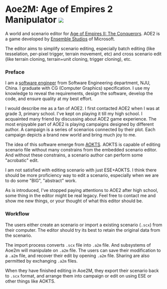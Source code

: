 # Aoe2M: Age of Empires 2 Manipulator <img src="https://img.shields.io/badge/Aoe2M-1.0-green.svg"></img>
A world and scenario editor for [Age of Empires II: The Conquerors](https://en.wikipedia.org/wiki/Age_of_Empires_II:_The_Conquerors). AOE2 is a game developed by [Ensemble Studios](https://en.wikipedia.org/wiki/Ensemble_Studios) of Microsoft.

The editor aims to simplify scenario editing, especially batch editing (like tesselation, per-pixel trigger, terrain movement, etc) and cross scenario edit (like terrain cloning, terrain+unit cloning, trigger cloning), etc.


### Preface
I am a [software engineer](https://en.wikipedia.org/wiki/Software_engineer) from Software Engineering department, NJU, China. I graduate with CG (Computer Graphics) specification. I use my knowledge to reveal the requirements, design the software, develop the code, and ensure quality at my best effort.

I would describe me as a fan of AOE2. I first contacted AOE2 when I was at grade 3, primary school. I've kept on playing it till my high school. I acquainted many friend by discussing about AOE2 game experience. The most enjoyable part of AOE2 is playing campaigns designed by different author. A campaign is a series of scenarios connected by their plot. Each campaign depicts a brand new world and bring much joy to me.

The idea of this software emerge from [AOKTS](https://github.com/mullikine/aokts). AOKTS is capable of editing scenario file without many constrains from the embedded scenario editor. And without these constrains, a scenario author can perform some "acrobatic" edit.

I am not satisfied with editing scenario with just ESE+AOKTS. I think there should be more proficiency way to edit a scenario, especially when we are to do some "BIG", "abstract" work.

As is introduced, I've stopped paying attentions to AOE2 after high school, some thing in the editor might be real legacy. Feel free to contact me and show me new things, or your thought of what this editor should be.


### Workflow
The users either create an scenario or import a existing scenario (`.scx`) from their computer. The editor should try its best to retain the original data from the scenario.

The import process converts `.scx` file into `.a2m` file. And subsystems of Aoe2m will manipulate on `.a2m` file. The users can save their modification to a `.a2m` file, and recover their edit by opening `.a2m` file. Sharing are also permitted by exchanging `.a2m` files.

When they have finished editing in Aoe2M, they export their scenario back to `.scx` format, and arrange them into campaign or edit on using ESE or other things like AOKTS.
